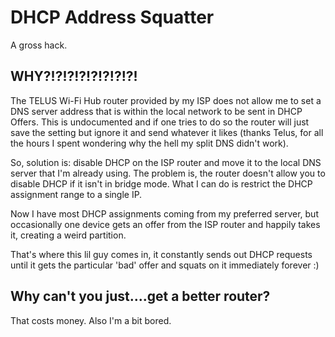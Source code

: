 # DHCP Address Squatter
A gross hack.

## WHY?!?!?!?!?!?!?!?!
The TELUS Wi-Fi Hub router provided by my ISP does not allow me to set a DNS server
address that is within the local network to be sent in DHCP Offers. This is undocumented
and if one tries to do so the router will just save the setting but ignore it and send
whatever it likes (thanks Telus, for all the hours I spent wondering why the hell my
split DNS didn't work).

So, solution is: disable DHCP on the ISP router and move it to the local DNS server
that I'm already using. The problem is, the router doesn't allow you to disable DHCP
if it isn't in bridge mode. What I can do is restrict the DHCP assignment range to a
single IP.

Now I have most DHCP assignments coming from my preferred server, but occasionally one
device gets an offer from the ISP router and happily takes it, creating a weird partition.

That's where this lil guy comes in, it constantly sends out DHCP requests until it gets the
particular 'bad' offer and squats on it immediately forever :)

## Why can't you just....get a better router?
That costs money. Also I'm a bit bored.



